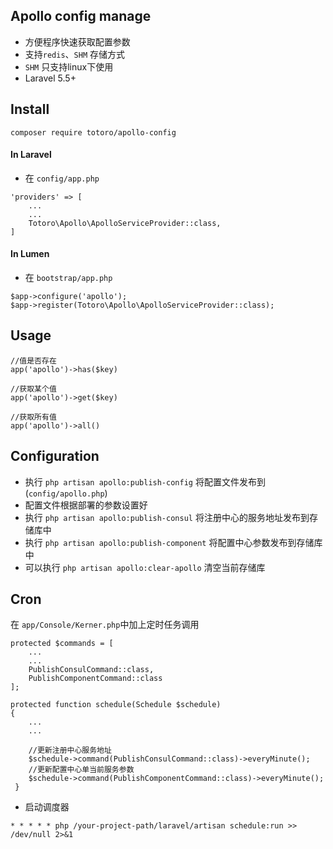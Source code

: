 ## Apollo config manage
- 方便程序快速获取配置参数
- 支持`redis`、`SHM` 存储方式
- `SHM` 只支持linux下使用
- Laravel 5.5+

## Install
```
composer require totoro/apollo-config
```

#### In Laravel
- 在 `config/app.php` 
```
'providers' => [
    ...
    ...
    Totoro\Apollo\ApolloServiceProvider::class,
]
```

#### In Lumen
- 在 `bootstrap/app.php` 
```
$app->configure('apollo');
$app->register(Totoro\Apollo\ApolloServiceProvider::class);
```


## Usage

```
//值是否存在
app('apollo')->has($key)

//获取某个值
app('apollo')->get($key)

//获取所有值
app('apollo')->all()

```
 
 

## Configuration
- 执行 `php artisan apollo:publish-config` 将配置文件发布到 (`config/apollo.php`)
- 配置文件根据部署的参数设置好
- 执行 `php artisan apollo:publish-consul` 将注册中心的服务地址发布到存储库中
- 执行 `php artisan apollo:publish-component` 将配置中心参数发布到存储库中
- 可以执行 `php artisan apollo:clear-apollo` 清空当前存储库


## Cron

在 `app/Console/Kerner.php`中加上定时任务调用
```
protected $commands = [
    ...
    ...
    PublishConsulCommand::class,
    PublishComponentCommand::class
];
    
protected function schedule(Schedule $schedule)
{
    ...
    ...
    
    //更新注册中心服务地址
    $schedule->command(PublishConsulCommand::class)->everyMinute();
    //更新配置中心单当前服务参数
    $schedule->command(PublishComponentCommand::class)->everyMinute();
 }
```

- 启动调度器
```
* * * * * php /your-project-path/laravel/artisan schedule:run >> /dev/null 2>&1 
```